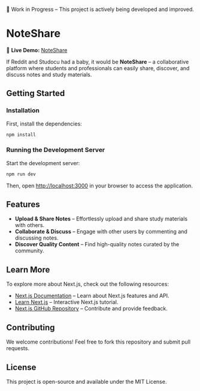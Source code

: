 🚧 Work in Progress – This project is actively being developed and improved.
# NoteShare

🔗 **Live Demo:** [NoteShare](https://sharemynotes.vercel.app)

If Reddit and Studocu had a baby, it would be **NoteShare** – a collaborative platform where students and professionals can easily share, discover, and discuss notes and study materials.

## Getting Started

### Installation

First, install the dependencies:

```bash
npm install
```

### Running the Development Server

Start the development server:

```bash
npm run dev
```

Then, open [http://localhost:3000](http://localhost:3000) in your browser to access the application.

## Features

- **Upload & Share Notes** – Effortlessly upload and share study materials with others.
- **Collaborate & Discuss** – Engage with other users by commenting and discussing notes.
- **Discover Quality Content** – Find high-quality notes curated by the community.

## Learn More

To explore more about Next.js, check out the following resources:

- [Next.js Documentation](https://nextjs.org/docs) – Learn about Next.js features and API.
- [Learn Next.js](https://nextjs.org/learn) – Interactive Next.js tutorial.
- [Next.js GitHub Repository](https://github.com/vercel/next.js) – Contribute and provide feedback.

## Contributing

We welcome contributions! Feel free to fork this repository and submit pull requests.

## License

This project is open-source and available under the MIT License.

